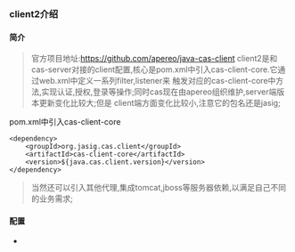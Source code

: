 ### client2介绍
#### 简介
> 官方项目地址:https://github.com/apereo/java-cas-client
> client2是和cas-server对接的client配置,核心是pom.xml中引入cas-client-core.它通过web.xml中定义一系列filter,listener来
> 触发对应的cas-client-core中方法,实现认证,授权,登录等操作;同时cas现在由apereo组织维护,server端版本更新变化比较大;但是
> client端方面变化比较小,注意它的包名还是jasig;

pom.xml中引入cas-client-core
```
<dependency>
    <groupId>org.jasig.cas.client</groupId>
    <artifactId>cas-client-core</artifactId>
    <version>${java.cas.client.version}</version>
</dependency>
```
> 当然还可以引入其他代理,集成tomcat,jboss等服务器依赖,以满足自己不同的业务需求;

#### 配置
- 
